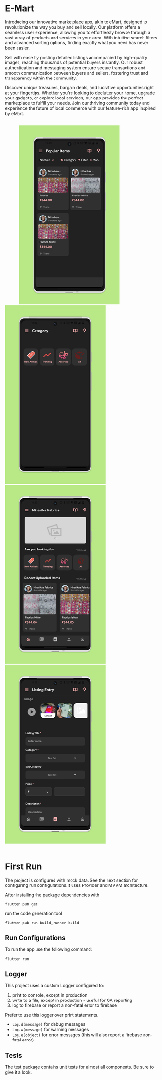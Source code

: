 # E-Mart
Introducing our innovative marketplace app, akin to eMart, designed to revolutionize the way you buy and sell locally. Our platform offers a seamless user experience, allowing you to effortlessly browse through a vast array of products and services in your area. With intuitive search filters and advanced sorting options, finding exactly what you need has never been easier.

Sell with ease by posting detailed listings accompanied by high-quality images, reaching thousands of potential buyers instantly. Our robust authentication and messaging system ensure secure transactions and smooth communication between buyers and sellers, fostering trust and transparency within the community.

Discover unique treasures, bargain deals, and lucrative opportunities right at your fingertips. Whether you're looking to declutter your home, upgrade your gadgets, or explore local services, our app provides the perfect marketplace to fulfill your needs. Join our thriving community today and experience the future of local commerce with our feature-rich app inspired by eMart.

<br />
<div>
  &emsp;&emsp;&emsp;
  <img src="https://github.com/Crist04/E-Mart/blob/main/images/1.png" width="330">
  &emsp;&emsp;&emsp;&emsp;
  <img src="https://github.com/Crist04/E-Mart/blob/main/images/2.png" width="330">
  &emsp;&emsp;&emsp;&emsp;
  <img src="https://github.com/Crist04/E-Mart/blob/main/images/3.png" width="330">
  &emsp;&emsp;&emsp;&emsp;
  <img src="https://github.com/Crist04/E-Mart/blob/main/images/4.png" width="330">
  &emsp;&emsp;&emsp;&emsp;
</div>
<br />

# First Run

The project is configured with mock data. See the next section for configuring run configurations.It uses Provider and MVVM architecture.

After installing the package dependencies with 

```
flutter pub get
```

run the code generation tool 

```
flutter pub run build_runner build
```

## Run Configurations


To run the app use the following command:
```
flutter run 
```


## Logger

This project uses a custom Logger configured to:
1. print to console, except in production
2. write to a file, except in production - useful for QA reporting
3. log to firebase or report a non-fatal error to firebase

Prefer to use this logger over print statements.
- `Log.d(message)` for debug messages
- `Log.w(message)` for warning messages
- `Log.e(object)` for error messages (this will also report a firebase non-fatal error)
  
## Tests

The test package contains unit tests for almost all components. Be sure to give it a look.
